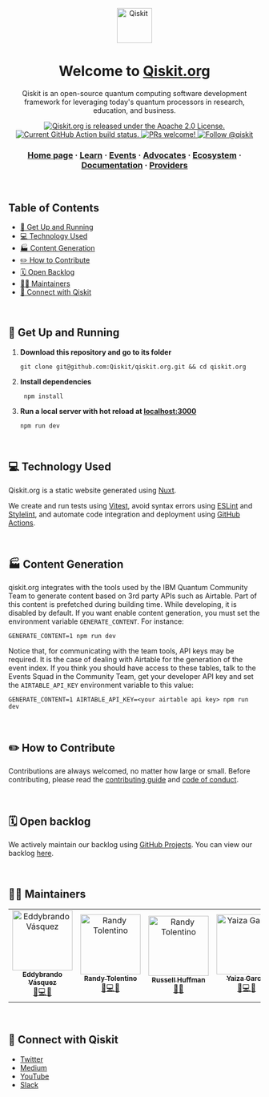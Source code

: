 <p align="center">
  <a href="https://qiskit.org/">
    <img alt="Qiskit" src="https://qiskit.org/images/qiskit-logo.png" width="70" />
  </a>
</p>

<h1 align="center">
  Welcome to <a href="https://qiskit.org">Qiskit.org</a>
</h1>
<p align="center">
Qiskit is an open-source quantum computing software development framework for leveraging today's quantum processors in research, education, and business.
</p>
<p align="center">
  <a href="https://github.com/Qiskit/qiskit.org/blob/main/LICENSE.txt">
    <img src="https://img.shields.io/badge/License-Apache%202.0-blue.svg" alt="Qiskit.org is released under the Apache 2.0 License." />
  </a>
  <a href="https://github.com/Qiskit/qiskit.org/actions">
    <img src="https://github.com/Qiskit/qiskit.org/workflows/build%20and%20deploy/badge.svg?branch=main" alt="Current GitHub Action build status." />
  </a>
  <a href="https://github.com/Qiskit/qiskit.org/blob/main/CONTRIBUTING.rst">
    <img src="https://img.shields.io/badge/PRs-welcome-brightgreen.svg" alt="PRs welcome!" />
  </a>
  <a href="https://twitter.com/intent/follow?screen_name=qiskit">
    <img src="https://img.shields.io/twitter/follow/qiskit.svg?label=Follow%20@qiskit" alt="Follow @qiskit" />
  </a>
</p>

<h3 align="center">
  <a href="https://qiskit.org/">Home page</a>
  <span> · </span>
  <a href="https://qiskit.org/learn/">Learn</a>
  <span> · </span>
  <a href="https://qiskit.org/events/">Events</a>  
  <span> · </span>
  <a href="https://qiskit.org/advocates/">Advocates</a>
  <span> · </span>
  <a href="https://qiskit.org/ecosystem/">Ecosystem</a>
  <span> · </span>
  <a href="https://qiskit.org/documentation/">Documentation</a>
  <span> · </span>
  <a href="https://qiskit.org/providers/">Providers</a>
</h3>

<br/>

## Table of Contents

- [🚀 Get Up and Running](#-get-up-and-running)
- [💻 Technology Used](#-technology-used)
- [🏭 Content Generation](#-content-generation)
- [✏️ How to Contribute](#️-how-to-contribute)
- [🗓 Open Backlog](#-open-backlog)
- [👩‍💻 Maintainers](#-maintainers)
- [🔗 Connect with Qiskit](#-connect-with-qiskit)

<br/>

## 🚀 Get Up and Running

1. **Download this repository and go to its folder**

   ```shell
   git clone git@github.com:Qiskit/qiskit.org.git && cd qiskit.org
   ```

2. **Install dependencies**

   ```shell
    npm install
   ```

3. **Run a local server with hot reload at [localhost:3000](localhost:3000)**

   ```shell
   npm run dev
   ```

<br/>

## 💻 Technology Used

Qiskit.org is a static website generated using [Nuxt](https://nuxt.com/).

We create and run tests using [Vitest](https://vitest.dev/), avoid syntax errors using [ESLint](https://eslint.org/) and [Stylelint](https://stylelint.io/), and automate code integration and deployment using [GitHub Actions](https://github.com/features/actions).

<br/>

## 🏭 Content Generation

qiskit.org integrates with the tools used by the IBM Quantum Community Team to generate content based on 3rd party APIs such as Airtable. Part of this content is prefetched during building time. While developing, it is disabled by default. If you want enable content generation, you must set the environment variable `GENERATE_CONTENT`. For instance:

```shell
GENERATE_CONTENT=1 npm run dev
```

Notice that, for communicating with the team tools, API keys may be required. It is the case of dealing with Airtable for the generation of the event index. If you think you should have access to these tables, talk to the Events Squad in the Community Team, get your developer API key and set the `AIRTABLE_API_KEY` environment variable to this value:

```shell
GENERATE_CONTENT=1 AIRTABLE_API_KEY=<your airtable api key> npm run dev
```

<br/>

## ✏️ How to Contribute

Contributions are always welcomed, no matter how large or small. Before contributing, please read the [contributing guide](CONTRIBUTING.md) and [code of conduct](CODE_OF_CONDUCT.md).

<br/>

## 🗓 Open backlog

We actively maintain our backlog using [GitHub Projects](https://docs.github.com/en/issues/planning-and-tracking-with-projects/learning-about-projects/about-projects). You can view our backlog [here](https://github.com/orgs/Qiskit/projects/10).

<br/>

## 👩‍💻 Maintainers

<table>
<tr>
<td align="center"><a href="https://github.com/eddybrando"><img src="https://avatars2.githubusercontent.com/u/22047320?s=460&u=58f460132271f2ea45d270841f3821eb46c4bb5e&v=4" width="120px;" alt="Eddybrando Vásquez"/><br /><sub><b>Eddybrando Vásquez</b></sub></a><br /><a href="https://github.com/qiskit/qiskit.org/issues?q=author%3Aeddybrando" title="Bug reports">🐛</a><a href="https://github.com/qiskit/qiskit.org/commits?author=eddybrando" title="Code">💻</a><a href="https://join.slack.com/t/qiskit/shared_invite/enQtODQ2NTIyOTgwMTQ3LTI0NzM2NzkzZjJhNDgzZjY5MTQzNDY3MGNiZGQzNTNkZTE4Nzg1MjMwMmFjY2UwZTgyNDlmYWQwYmZjMjE1ZTM" title="Answering Questions on Slack">💬</a></td>
<td align="center"><a href="https://github.com/techtolentino"><img src="https://avatars2.githubusercontent.com/u/6276074?s=460&v=4" width="120px;" alt="Randy Tolentino"/><br /><sub><b>Randy Tolentino</b></sub></a><br /><a href="https://github.com/qiskit/qiskit.org/issues?q=author%3Atechtolentino" title="Bug reports">🐛</a><a href="https://github.com/qiskit/qiskit.org/commits?author=techtolentino" title="Code">💻</a><a href="https://join.slack.com/t/qiskit/shared_invite/enQtODQ2NTIyOTgwMTQ3LTI0NzM2NzkzZjJhNDgzZjY5MTQzNDY3MGNiZGQzNTNkZTE4Nzg1MjMwMmFjY2UwZTgyNDlmYWQwYmZjMjE1ZTM" title="Answering Questions on Slack">💬</a></td>
<td align="center"><a href="https://github.com/JRussellHuffman"><img src="https://avatars1.githubusercontent.com/u/7633881?s=460&u=8c1e462d7fdb0f899ee02f70a4990e693b96226f&v=4" width="120px;" alt="Randy Tolentino"/><br /><sub><b>Russell Huffman</b></sub></a><br /><a href="https://github.com/qiskit/qiskit.org/issues?q=author%3AJRussellHuffman" title="Design">🎨</a><a href="https://join.slack.com/t/qiskit/shared_invite/enQtODQ2NTIyOTgwMTQ3LTI0NzM2NzkzZjJhNDgzZjY5MTQzNDY3MGNiZGQzNTNkZTE4Nzg1MjMwMmFjY2UwZTgyNDlmYWQwYmZjMjE1ZTM" title="Answering Questions on Slack">💬</a></td>
<td align="center"><a href="https://github.com/y4izus"><img src="https://avatars2.githubusercontent.com/u/17231966?s=460&v=4" width="120px;" alt="Yaiza García"/><br /><sub><b>Yaiza García</b></sub></a><br /><a href="https://github.com/qiskit/qiskit.org/issues?q=author%3Ay4izus" title="Bug reports">🐛</a><a href="https://github.com/qiskit/qiskit.org/commits?author=y4izus" title="Code">💻</a><a href="https://join.slack.com/t/qiskit/shared_invite/enQtODQ2NTIyOTgwMTQ3LTI0NzM2NzkzZjJhNDgzZjY5MTQzNDY3MGNiZGQzNTNkZTE4Nzg1MjMwMmFjY2UwZTgyNDlmYWQwYmZjMjE1ZTM" title="Answering Questions on Slack">💬</a></td>
</tr>
</table>

<br/>

## 🔗 Connect with Qiskit

- [Twitter](https://twitter.com/qiskit)
- [Medium](https://medium.com/Qiskit)
- [YouTube](https://www.youtube.com/Qiskit)
- [Slack](https://qisk.it/join-slack)
